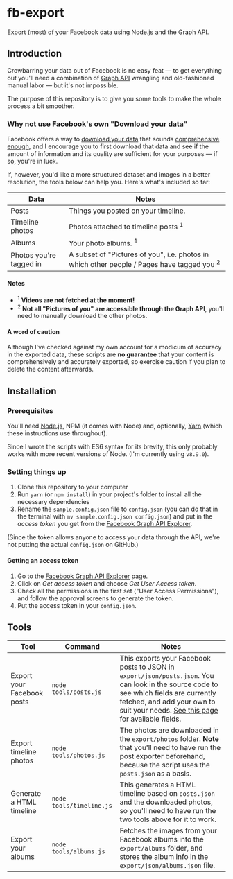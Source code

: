 # fb-export

Export (most) of your Facebook data using Node.js and the Graph API.

## Introduction

Crowbarring your data out of Facebook is no easy feat — to get everything out you'll need a combination of [Graph API](https://developers.facebook.com/docs/graph-api/) wrangling and old-fashioned manual labor — but it's not impossible. 

The purpose of this repository is to give you some tools to make the whole process a bit smoother.

### Why not use Facebook's own "Download your data"

Facebook offers a way to [download your data](https://www.facebook.com/help/212802592074644) that sounds [comprehensive enough](https://www.facebook.com/help/405183566203254), and I encourage you to first download that data and see if the amount of information and its quality are sufficient for your purposes — if so, you're in luck.

If, however, you'd like a more structured dataset and images in a better resolution, the tools below can help you. Here's what's included so far:

Data | Notes
---- | -----
Posts | Things you posted on your timeline.
Timeline photos | Photos attached to timeline posts <sup>1</sup>
Albums | Your photo albums. <sup>1</sup>
Photos you're tagged in | A subset of "Pictures of you", i.e. photos in which other people / Pages have tagged you <sup>2</sup>

#### Notes

* <sup>1</sup> __Videos are not fetched at the moment!__
* <sup>2</sup> __Not all "Pictures of you" are accessible through the Graph API__, you'll need to manually download the other photos.

#### A word of caution

Although I've checked against my own account for a modicum of accuracy in the exported data, these scripts are __no guarantee__ that your content is comprehensively and accurately exported, so exercise caution if you plan to delete the content afterwards.

## Installation

### Prerequisites

You'll need [Node.js](https://nodejs.org/en/), NPM (it comes with Node) and, optionally, [Yarn](https://yarnpkg.com/en/) (which these instructions use throughout). 

Since I wrote the scripts with ES6 syntax for its brevity, this only probably works with more recent versions of Node. (I'm currently using `v8.9.0`).

### Setting things up

1. Clone this repository to your computer
2. Run `yarn` (or `npm install`) in your project's folder to install all the necessary dependencies
3. Rename the `sample.config.json` file to `config.json` (you can do that in the terminal with `mv sample.config.json config.json`) and put in the *access token* you get from the [Facebook Graph API Explorer](https://developers.facebook.com/tools/explorer/). 

(Since the token allows anyone to access your data through the API, we're not putting the actual `config.json` on GitHub.)

#### Getting an access token

1. Go to the [Facebook Graph API Explorer](https://developers.facebook.com/tools/explorer/) page.
2. Click on _Get access token_ and choose _Get User Access token_.
3. Check all the permissions in the first set ("User Access Permissions"), and follow the approval screens to generate the token.
3. Put the access token in your `config.json`.

## Tools

Tool | Command | Notes
---- | ------- | -----
Export your Facebook posts | `node tools/posts.js` | This exports your Facebook posts to JSON in `export/json/posts.json`. You can look in the source code to see which fields are currently fetched, and add your own to suit your needs. [See this page](https://developers.facebook.com/docs/graph-api/reference/v2.11/post) for available fields.
Export timeline photos | `node tools/photos.js` | The photos are downloaded in the `export/photos` folder. __Note__ that you'll need to have run the post exporter beforehand, because the script uses the `posts.json` as a basis.
Generate a HTML timeline | `node tools/timeline.js` | This generates a HTML timeline based on `posts.json` and the downloaded photos, so you'll need to have run the two tools above for it to work.
Export your albums | `node tools/albums.js` | Fetches the images from your Facebook albums into the `export/albums` folder, and stores the album info in the `export/json/albums.json` file.